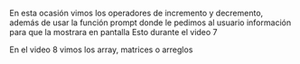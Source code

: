 En esta ocasión vimos los operadores de incremento y decremento, además de usar la función prompt donde le pedimos al usuario información para que la mostrara en pantalla
Esto durante el video 7

En el video 8 vimos los array, matrices o arreglos
